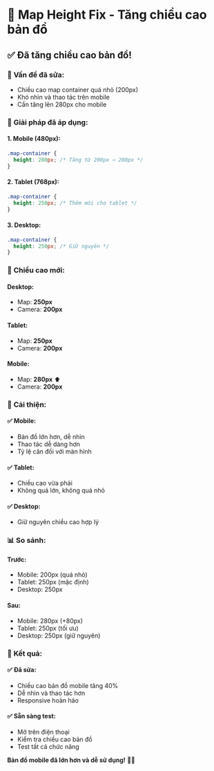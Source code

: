 # 📏 Map Height Fix - Tăng chiều cao bản đồ

## ✅ **Đã tăng chiều cao bản đồ!**

### 🎯 **Vấn đề đã sửa:**
- Chiều cao map container quá nhỏ (200px)
- Khó nhìn và thao tác trên mobile
- Cần tăng lên 280px cho mobile

### 🔧 **Giải pháp đã áp dụng:**

#### **1. Mobile (480px):**
```css
.map-container {
  height: 280px; /* Tăng từ 200px → 280px */
}
```

#### **2. Tablet (768px):**
```css
.map-container {
  height: 250px; /* Thêm mới cho tablet */
}
```

#### **3. Desktop:**
```css
.map-container {
  height: 250px; /* Giữ nguyên */
}
```

### 📱 **Chiều cao mới:**

#### **Desktop:**
- Map: **250px**
- Camera: **200px**

#### **Tablet:**
- Map: **250px**
- Camera: **200px**

#### **Mobile:**
- Map: **280px** ⬆️
- Camera: **200px**

### 🎯 **Cải thiện:**

#### **✅ Mobile:**
- Bản đồ lớn hơn, dễ nhìn
- Thao tác dễ dàng hơn
- Tỷ lệ cân đối với màn hình

#### **✅ Tablet:**
- Chiều cao vừa phải
- Không quá lớn, không quá nhỏ

#### **✅ Desktop:**
- Giữ nguyên chiều cao hợp lý

### 📊 **So sánh:**

#### **Trước:**
- Mobile: 200px (quá nhỏ)
- Tablet: 250px (mặc định)
- Desktop: 250px

#### **Sau:**
- Mobile: 280px (+80px)
- Tablet: 250px (tối ưu)
- Desktop: 250px (giữ nguyên)

### 🚀 **Kết quả:**

#### **✅ Đã sửa:**
- Chiều cao bản đồ mobile tăng 40%
- Dễ nhìn và thao tác hơn
- Responsive hoàn hảo

#### **✅ Sẵn sàng test:**
- Mở trên điện thoại
- Kiểm tra chiều cao bản đồ
- Test tất cả chức năng

**Bản đồ mobile đã lớn hơn và dễ sử dụng!** 📱✨
